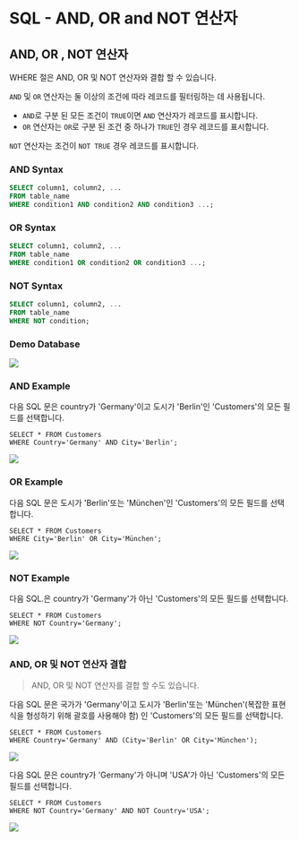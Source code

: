 # SQL - AND, OR and NOT 연산자

## AND, OR , NOT 연산자

WHERE 절은 AND, OR 및 NOT 연산자와 결합 할 수 있습니다. 

`AND` 및 `OR` 연산자는 둘 이상의 조건에 따라 레코드를 필터링하는 데 사용됩니다.
 - `AND`로 구분 된 모든 조건이 `TRUE`이면 `AND` 연산자가 레코드를 표시합니다. 
 - `OR` 연산자는 `OR`로 구분 된 조건 중 하나가 `TRUE`인 경우 레코드를 표시합니다. 
 
`NOT` 연산자는 조건이 `NOT TRUE` 경우 레코드를 표시합니다.

### AND Syntax

```sql
SELECT column1, column2, ...
FROM table_name
WHERE condition1 AND condition2 AND condition3 ...;
```

### OR Syntax

```sql
SELECT column1, column2, ...
FROM table_name
WHERE condition1 OR condition2 OR condition3 ...;
```

### NOT Syntax

```sql
SELECT column1, column2, ...
FROM table_name
WHERE NOT condition;
```

### Demo Database

![](///Users/janggunhee/projects/md-file/sql-md/images/demo-1.png)

### AND Example

다음 SQL 문은 country가 'Germany'이고 도시가 'Berlin'인 'Customers'의 모든 필드를 선택합니다.

```
SELECT * FROM Customers
WHERE Country='Germany' AND City='Berlin';
```
![](///Users/janggunhee/projects/md-file/sql-md/images/german.png)

### OR Example

다음 SQL 문은 도시가 'Berlin'또는 'München'인 'Customers'의 모든 필드를 선택합니다.

```
SELECT * FROM Customers
WHERE City='Berlin' OR City='München';
```

![](///Users/janggunhee/projects/md-file/sql-md/images/german-mun.png)

### NOT Example

다음 SQL.은 country가 'Germany'가 아닌 'Customers'의 모든 필드를 선택합니다.

```
SELECT * FROM Customers
WHERE NOT Country='Germany';
```
![](///Users/janggunhee/projects/md-file/sql-md/images/not%20german.png)

### AND, OR 및 NOT 연산자 결합

> AND, OR 및 NOT 연산자를 결합 할 수도 있습니다. 

다음 SQL 문은 국가가 'Germany'이고 도시가 'Berlin'또는 'München'(복잡한 표현식을 형성하기 위해 괄호를 사용해야 함) 인 'Customers'의 모든 필드를 선택합니다.

```
SELECT * FROM Customers
WHERE Country='Germany' AND (City='Berlin' OR City='München');
```
![](///Users/janggunhee/projects/md-file/sql-md/images/combine.png)

다음 SQL 문은 country가 'Germany'가 아니며 'USA'가 아닌 'Customers'의 모든 필드를 선택합니다.

```
SELECT * FROM Customers
WHERE NOT Country='Germany' AND NOT Country='USA';
```
![](///Users/janggunhee/projects/md-file/sql-md/images/not%20german%20usa.png)
